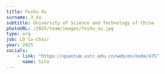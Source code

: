 ```yaml
---
title: Feihu Xu
surname: 3_Xu
subtitle: University of Science and Technology of China
photoURL: /2025/team/images/feihu_xu.jpg
type: org
job: LO Co-Chair
year: 2025
socials:
    - link: "https://quantum.ustc.edu.cn/web/en/node/475"
      name: Site
---
```


